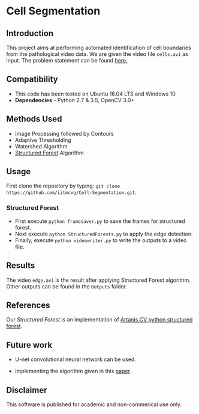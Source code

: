 # Cell Segmentation

## Introduction

This project aims at performing automated identification of cell boundaries from the pathological video data.
We are given the video file `cells.avi` as input. The problem statement can be found [here.](https://innovate.mygov.in/challenges/identifying-cell-boundaries-from-video-data/)

## Compatibility

* This code has been tested on Ubuntu 16.04 LTS and Windows 10
* **Dependencies** - Python 2.7 & 3.5, OpenCV 3.0+

## Methods Used

* Image Processing followed by Contours
* Adaptive Thresholding
* Watershed Algorithm
* [Structured Forest](https://pdollar.github.io/files/papers/DollarPAMI15edges.pdf) Algorithm

## Usage

First clone the repository by typing: `git clone https://github.com/iitmcvg/Cell-Segmentation.git`.

### Structured Forest

* First execute `python framesaver.py` to save the frames for structured forest.
* Next execute `python StructuredForests.py` to apply the edge detection.
* Finally, execute `python videowriter.py` to write the outputs to a video file.

## Results

The video `edge.avi` is the result after applying Structured Forest algorithm. Other outputs can be found in the `Outputs` folder.

## References

Our *Structured Forest* is an implementation of [Artanis CV python structured forest](https://github.com/ArtanisCV/StructuredForests).

## Future work

* U-net convolutional neural network can be used.

* Implementing the algorithm given in this [paper](https://www.ncbi.nlm.nih.gov/pmc/articles/PMC5096676/).

## Disclaimer

This software is published for academic and non-commerical use only.
